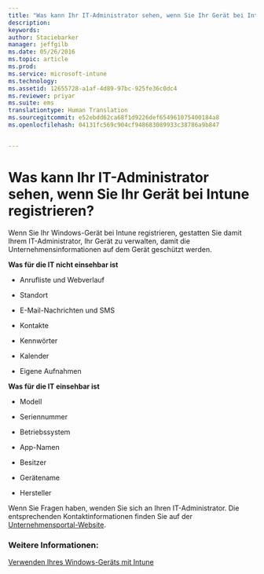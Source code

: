 ```yaml
---
title: "Was kann Ihr IT-Administrator sehen, wenn Sie Ihr Gerät bei Intune registrieren? | Microsoft Intune"
description: 
keywords: 
author: Staciebarker
manager: jeffgilb
ms.date: 05/26/2016
ms.topic: article
ms.prod: 
ms.service: microsoft-intune
ms.technology: 
ms.assetid: 12655728-a1af-4d89-97bc-925fe36c0dc4
ms.reviewer: priyar
ms.suite: ems
translationtype: Human Translation
ms.sourcegitcommit: e52ebdd62ca68f1d9226def654961075400184a8
ms.openlocfilehash: 04131fc569c904cf948683089933c38786a9b847


---
```



# Was kann Ihr IT-Administrator sehen, wenn Sie Ihr Gerät bei Intune registrieren?

Wenn Sie Ihr Windows-Gerät bei Intune registrieren, gestatten Sie damit Ihrem IT-Administrator, Ihr Gerät zu verwalten, damit die Unternehmensinformationen auf dem Gerät geschützt werden.

**Was für die IT nicht einsehbar ist**

-   Anrufliste und Webverlauf

-   Standort

-   E-Mail-Nachrichten und SMS

-   Kontakte

-   Kennwörter

-   Kalender

-   Eigene Aufnahmen

**Was für die IT einsehbar ist**

-   Modell

-   Seriennummer

-   Betriebssystem

-   App-Namen

-   Besitzer

-   Gerätename

-   Hersteller


Wenn Sie Fragen haben, wenden Sie sich an Ihren IT-Administrator. Die entsprechenden Kontaktinformationen finden Sie auf der [Unternehmensportal-Website](http://portal.manage.microsoft.com).

### Weitere Informationen:
[Verwenden Ihres Windows-Geräts mit Intune](using-your-windows-device-with-intune.md)


<!--HONumber=Jun16_HO4-->


